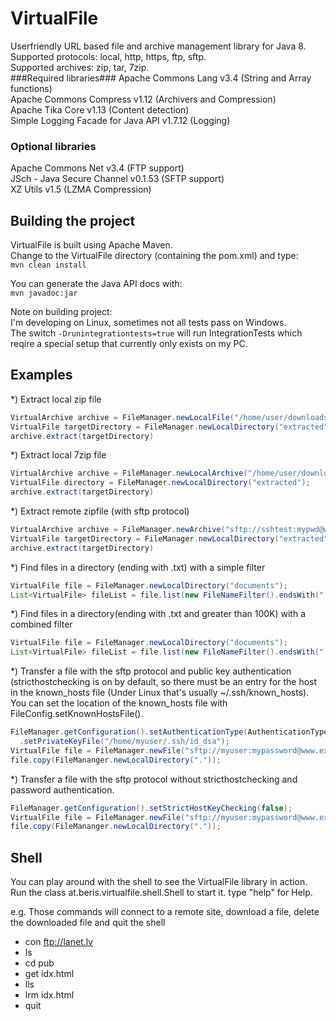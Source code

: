 # VirtualFile
Userfriendly URL based file and archive management library for Java 8.<br/>
Supported protocols: local, http, https, ftp, sftp.<br/>
Supported archives: zip, tar, 7zip.<br/>
###Required libraries###
Apache Commons Lang v3.4 (String and Array functions)<br/>
Apache Commons Compress v1.12 (Archivers and Compression)<br/>
Apache Tika Core v1.13 (Content detection)<br/>
Simple Logging Facade for Java API v1.7.12 (Logging)<br/>
### Optional libraries ###
Apache Commons Net v3.4 (FTP support)<br/>
JSch - Java Secure Channel v0.1.53 (SFTP support)<br/>
XZ Utils v1.5 (LZMA Compression)<br/>

## Building the project ##
VirtualFile is built using Apache Maven.<br/>
Change to the VirtualFile directory (containing the pom.xml) and type:<br/>
```mvn clean install```<br/>

You can generate the Java API docs with:<br/>
```mvn javadoc:jar```<br/>

Note on building project:<br/>
I'm developing on Linux, sometimes not all tests pass on Windows.<br/>
The switch ```-Drunintegrationtests=true``` will run IntegrationTests which reqire a special setup that currently only exists on my PC.

## Examples ##

*) Extract local zip file
```java
VirtualArchive archive = FileManager.newLocalFile("/home/user/downloads/mytestapp.zip").asArchive();
VirtualFile targetDirectory = FileManager.newLocalDirectory("extracted");
archive.extract(targetDirectory)
```
*) Extract local 7zip file
```java
VirtualArchive archive = FileManager.newLocalArchive("/home/user/downloads/coolstuff.7z");
VirtualFile directory = FileManager.newLocalDirectory("extracted");
archive.extract(targetDirectory)
```
*) Extract remote zipfile (with sftp protocol)
```java
VirtualArchive archive = FileManager.newArchive("sftp://sshtest:mypwd@www.exmaple.com:22/home/sshtest/mytestapp.zip")
VirtualFile targetDirectory = FileManager.newLocalDirectory("extracted");
archive.extract(targetDirectory)
```
*) Find files in a directory (ending with .txt) with a simple filter
```java
VirtualFile file = FileManager.newLocalDirectory("documents");
List<VirtualFile> fileList = file.list(new FileNameFilter().endsWith(".txt"));
```

*) Find files in a directory(ending with .txt and greater than 100K) with a combined filter
```java
VirtualFile file = FileManager.newLocalDirectory("documents");
List<VirtualFile> fileList = file.list(new FileNameFilter().endsWith(".txt").and(new FileSizeFilter().greaterThan(100*1024L)));
```

*) Transfer a file with the sftp protocol and public key authentication (stricthostchecking is on by default, so there must be an entry for the host in the known_hosts file (Under Linux that's usually ~/.ssh/known_hosts). You can set the location of the known_hosts file with FileConfig.setKnownHostsFile().
```java
FileManager.getConfiguration().setAuthenticationType(AuthenticationType.PUBLIC_KEY)
  .setPrivateKeyFile("/home/myuser/.ssh/id_dsa");
VirtualFile file = FileManager.newFile("sftp://myuser:mypassword@www.example.com:22/home/myuser/mydocuments.zip");
file.copy(FileMananger.newLocalDirectory("."));
```

*) Transfer a file with the sftp protocol without stricthostchecking and password authentication.
```java
FileManager.getConfiguration().setStrictHostKeyChecking(false);
VirtualFile file = FileManager.newFile("sftp://myuser:mypassword@www.example.com:22/home/myuser/mydocuments.zip", configurator);
file.copy(FileMananger.newLocalDirectory("."));
```

## Shell ##

You can play around with the shell to see the VirtualFile library in action.
Run the class at.beris.virtualfile.shell.Shell to start it. type "help" for Help.

e.g. Those commands will connect to a remote site, download a file, delete the downloaded file and quit the shell

* con ftp://lanet.lv
* ls
* cd pub
* get idx.html
* lls
* lrm idx.html
* quit
